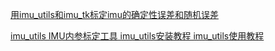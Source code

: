 
[用imu_utils和imu_tk标定imu的确定性误差和随机误差](https://blog.csdn.net/weixin_43247057/article/details/101695333?utm_medium=distribute.pc_relevant.none-task-blog-BlogCommendFromBaidu-2.control&depth_1-utm_source=distribute.pc_relevant.none-task-blog-BlogCommendFromBaidu-2.control)

[imu_utils IMU内参标定工具 imu_utils安装教程 imu_utils使用教程](https://blog.csdn.net/hachongjing/article/details/106024657)